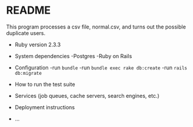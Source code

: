 # README

This program processes a csv file, normal.csv, and turns out the possible duplicate users.

* Ruby version 2.3.3

* System dependencies
-Postgres
-Ruby on Rails

* Configuration
-run `bundle`
-run `bundle exec rake db:create`
-run `rails db:migrate`



* How to run the test suite

* Services (job queues, cache servers, search engines, etc.)

* Deployment instructions

* ...
